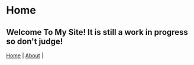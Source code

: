 # Home
## Welcome To My Site! It is still a work in progress so don't judge!
<nav>
  <a href="/">Home</a> |
  <a href="/about">About</a> |
